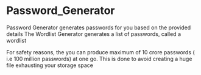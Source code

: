 # Password_Generator

Password Generator generates passwords for you based on the provided details
The Wordlist Generator generates a list of passwords, called a wordlist

For safety reasons, the you can produce maximum of 10 crore passwords ( i.e 100 million passwords) at one go. This is done to avoid creating a huge file exhausting your storage space